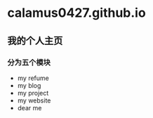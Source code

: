 # calamus0427.github.io
## 我的个人主页
### 分为五个模块
<ul>
<li>my refume</li>
<li>my blog</li>
<li>my project</li>
<li>my website</li>
<li>dear me</li>
</ul>
